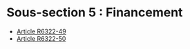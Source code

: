 # Sous-section 5 : Financement

* [Article R6322-49](./LEGIARTI000018523140.md)
* [Article R6322-50](./LEGIARTI000018523138.md)
